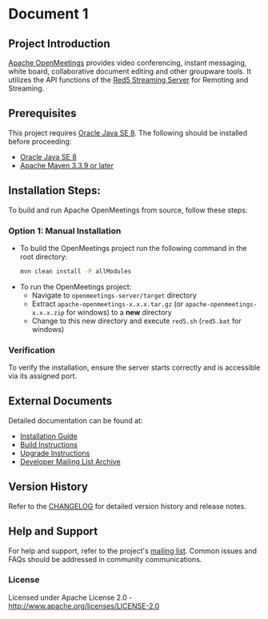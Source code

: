 # Document 1
## Project Introduction
[Apache OpenMeetings](https://openmeetings.apache.org) provides video conferencing, instant messaging, white board,
collaborative document editing and other groupware tools. It utilizes the API functions of 
the [Red5 Streaming Server](http://red5.org/) for Remoting and Streaming.

## Prerequisites
This project requires [Oracle Java SE 8](http://www.oracle.com/technetwork/java/javase/downloads/index.html).
The following should be installed before proceeding:
- [Oracle Java SE 8](http://www.oracle.com/technetwork/java/javase/downloads/index.html)
- [Apache Maven 3.3.9 or later](https://maven.apache.org/)

## Installation Steps:
To build and run Apache OpenMeetings from source, follow these steps:

### Option 1: Manual Installation
- To build the OpenMeetings project run the following command in the root directory:
    ```bash
    mvn clean install -P allModules
    ```
- To run the OpenMeetings project:
    - Navigate to `openmeetings-server/target` directory
    - Extract `apache-openmeetings-x.x.x.tar.gz` (or `apache-openmeetings-x.x.x.zip` for windows) to a **new** directory
    - Change to this new directory and execute `red5.sh` (`red5.bat` for windows)

### Verification
To verify the installation, ensure the server starts correctly and is accessible via its assigned port.

## External Documents
Detailed documentation can be found at:
- [Installation Guide](http://openmeetings.apache.org/installation.html)
- [Build Instructions](http://openmeetings.apache.org/BuildInstructions.html)
- [Upgrade Instructions](http://openmeetings.apache.org/Upgrade.html)
- [Developer Mailing List Archive](http://openmeetings.apache.org/mail-lists.html)

## Version History
Refer to the [CHANGELOG](/CHANGELOG) for detailed version history and release notes.

## Help and Support
For help and support, refer to the project's [mailing list](http://openmeetings.apache.org/mail-lists.html).
Common issues and FAQs should be addressed in community communications.

### License
Licensed under Apache License 2.0 - http://www.apache.org/licenses/LICENSE-2.0


